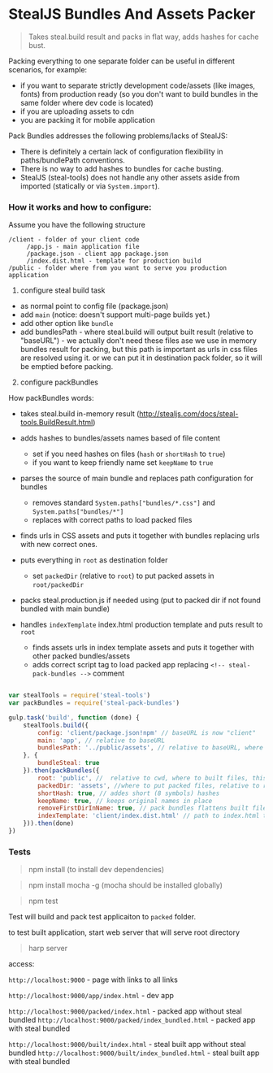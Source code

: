 # StealJS Bundles And Assets Packer

> Takes steal.build result and packs in flat way, adds hashes for cache bust.

Packing everything to one separate folder can be useful in different scenarios, for example: 
  - if you want to separate strictly development code/assets (like images, fonts) from production ready (so you don't want to build bundles in the same folder where dev code is located)
  - if you are uploading assets to cdn 
  - you are packing it for mobile application


Pack Bundles addresses the following problems/lacks of StealJS:

- There is definitely a certain lack of configuration flexibility in paths/bundlePath conventions. 
- There is no way to add hashes to bundles for cache busting.
- StealJS (steal-tools) does not handle any other assets aside from imported (statically or via `System.import`).  

### How it works and how to configure:

Assume you have the following structure
```
/client - folder of your client code
     /app.js - main application file
     /package.json - client app package.json
     /index.dist.html - template for production build
/public - folder where from you want to serve you production application
```

1) configure steal build task
  - as normal point to config file (package.json)
  - add `main` (notice: doesn't support multi-page builds yet.) 
  - add other option like `bundle`
  - add bundlesPath - where steal.build will output built result (relative to "baseURL") - we actually don't need these files ase we use in memory bundles result for packing, but this path is important as urls in css files are resolved using it. 
  or we can put it in destination pack folder, so it will be emptied before packing.   
  
2) configure packBundles
        
How packBundles words:   
   - takes steal.build in-memory result (http://stealjs.com/docs/steal-tools.BuildResult.html)
   - adds hashes to bundles/assets names based of file content
        - set if you need hashes on files (`hash` or `shortHash` to `true`)
        - if you want to keep friendly name set `keepName` to `true`   
   - parses the source of main bundle and replaces path configuration for bundles
        - removes standard `System.paths["bundles/*.css"]` and `System.paths["bundles/*"]`
        - replaces with correct paths to load packed files
   - finds urls in CSS assets and puts it together with bundles replacing urls with new correct ones.
      
   - puts everything in `root` as destination folder 
        - set `packedDir` (relative to `root`) to put packed assets in `root/packedDir`
   - packs steal.production.js if needed using (put to packed dir if not found bundled with main bundle)  
   - handles `indexTemplate` index.html production template and puts result to `root`
        - finds assets urls in index template assets and puts it together with other packed bundles/assets
        - adds correct script tag to load packed app replacing `<!-- steal-pack-bundles -->` comment
          
   

```javascript

var stealTools = require('steal-tools')
var packBundles = require('steal-pack-bundles')

gulp.task('build', function (done) {
    stealTools.build({
        config: 'client/package.json!npm' // baseURL is now "client"
        main: 'app', // relative to baseURL
        bundlesPath: '../public/assets', // relative to baseURL, where files will be output
    }, {
        bundleSteal: true
    }).then(packBundles({
        root: 'public', //  relative to cwd, where to built files, this folder is supposed to be root of serving server / 
        packedDir: 'assets', //where to put packed files, relative to root        
        shortHash: true, // addes short (8 symbols) hashes
        keepName: true, // keeps original names in place
        removeFirstDirInName: true, // pack bundles flattens built file structure by adding for example "components-" prefix, so you can remove first dir name
        indexTemplate: 'client/index.dist.html' // path to index.html template, relative to cwd, handles template and puts it to root/index.html
    })).then(done)
})

```

### Tests
> npm install (to install dev dependencies)

> npm install mocha -g (mocha should be installed globally)

> npm test

Test will build and pack test applicaiton to `packed` folder. 

to test built application, start web server that will serve root directory

> harp server

access:

`http://localhost:9000` - page with links to all links

`http://localhost:9000/app/index.html` - dev app

`http://localhost:9000/packed/index.html` - packed app without steal bundled
`http://localhost:9000/packed/index_bundled.html` - packed app with steal bundled

`http://localhost:9000/built/index.html` - steal built app without steal bundled
`http://localhost:9000/built/index_bundled.html` - steal built app with steal bundled
